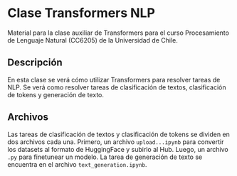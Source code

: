 # Clase Transformers NLP

Material para la clase auxiliar de Transformers para el curso Procesamiento de Lenguaje Natural (CC6205) de la Universidad de Chile.

## Descripción

En esta clase se verá cómo utilizar Transformers para resolver tareas de NLP. Se verá como resolver tareas de clasificación de textos, clasificación de tokens y generación de texto.

## Archivos

Las tareas de clasificación de textos y clasificación de tokens se dividen en dos archivos cada una. Primero, un archivo `upload...ipynb` para convertir los datasets al formato de HuggingFace y subirlo al Hub. Luego, un archivo `.py` para finetunear un modelo. La tarea de generación de texto se encuentra en el archivo `text_generation.ipynb`.

